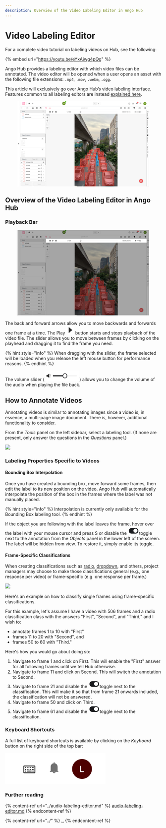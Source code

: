 ```yaml
---
description: Overview of the Video Labeling Editor in Ango Hub
---
```


# Video Labeling Editor

For a complete video tutorial on labeling videos on Hub, see the following:

{% embed url="https://youtu.be/eYxAiwg4pQg" %}

Ango Hub provides a labeling editor with which video files can be annotated. The video editor will be opened when a user opens an asset with the following file extensions: `.mp4`, `.mov`, `.webm`, `.ogg`.

This article will exclusively go over Ango Hub’s video labeling interface. Features common to all labeling editors are instead [explained here](../).

<figure><img src="../../../.gitbook/assets/image (58).png" alt=""><figcaption></figcaption></figure>

## Overview of the Video Labeling Editor in Ango Hub <a href="#image-interface-elements" id="image-interface-elements"></a>

### Playback Bar <a href="#zoom-buttons" id="zoom-buttons"></a>

<figure><img src="../../../.gitbook/assets/Screenshot 2023-03-16 at 11.32.12.png" alt=""><figcaption></figcaption></figure>

The back and forward arrows allow you to move backwards and forwards one frame at a time. The Play ![](<../../../.gitbook/assets/image (76).png>) button starts and stops playback of the video file. The slider allows you to move between frames by clicking on the playhead and dragging it to find the frame you need.

{% hint style="info" %}
When dragging with the slider, the frame selected will be loaded when you release the left mouse button for performance reasons.
{% endhint %}

The volume slider (![](<../../../.gitbook/assets/image (30).png>)) allows you to change the volume of the audio when playing the file back.

## How to Annotate Videos <a href="#how-to-annotate-images" id="how-to-annotate-images"></a>

Annotating videos is similar to annotating images since a video is, in essence, a multi-page image document. There is, however, additional functionality to consider.

From the _Tools_ panel on the left sidebar, select a labeling tool. (If none are present, only answer the questions in the _Questions_ panel.)

![](<../../../.gitbook/assets/image (242).png>)

### Labeling Properties Specific to Videos

#### Bounding Box Interpolation

Once you have created a bounding box, move forward some frames, then edit the label to its new position on the video. Ango Hub will automatically interpolate the position of the box in the frames where the label was not manually placed.

{% hint style="info" %}
Interpolation is currently only available for the Bounding Box labeling tool.
{% endhint %}

If the object you are following with the label leaves the frame, hover over the label with your mouse cursor and press S or disable the ![](<../../../.gitbook/assets/image (22).png>)toggle next to the annotation from the _Objects_ panel in the lower left of the screen. The label will be hidden from view. To restore it, simply enable its toggle.

#### Frame-Specific Classifications <a href="#nested-questions-and-classifications" id="nested-questions-and-classifications"></a>

When creating classifications such as [radio](../../labeling-tools/classification-tools/radio.md), [dropdown](../../labeling-tools/classification-tools/single-dropdown.md), and others, project managers may choose to make those classifications general (e.g., one response per video) or frame-specific (e.g. one response per frame.)

![](<../../../.gitbook/assets/image (435).png>)

Here's an example on how to classify single frames using frame-specific classifications.

For this example, let's assume I have a video with 506 frames and a radio classification class with the answers "First", "Second", and "Third," and I wish to:

* annotate frames 1 to 10 with "First"
* frames 11 to 20 with "Second", and
* frames 50 to 60 with "Third."

Here's how you would go about doing so:

1. Navigate to frame 1 and click on First. This will enable the "First" answer for all following frames until we tell Hub otherwise.
2. Navigate to frame 11 and click on Second. This will switch the annotation to Second.
3. Navigate to frame 21 and disable the ![](<../../../.gitbook/assets/image (31).png>)toggle next to the classification. This will make it so that from frame 21 onwards included, the classification will not be answered.
4. Navigate to frame 50 and click on Third.
5. Navigate to frame 61 and disable the ![](<../../../.gitbook/assets/image (15).png>)toggle next to the classification.

### Keyboard Shortcuts <a href="#keyboard-shortcuts" id="keyboard-shortcuts"></a>

A full list of keyboard shortcuts is available by clicking on the _Keyboard_ button on the right side of the top bar:

![](<../../../.gitbook/assets/image (394).png>)

### Further reading

{% content-ref url="../audio-labeling-editor.md" %}
[audio-labeling-editor.md](../audio-labeling-editor.md)
{% endcontent-ref %}

{% content-ref url="../" %}
[..](../)
{% endcontent-ref %}
